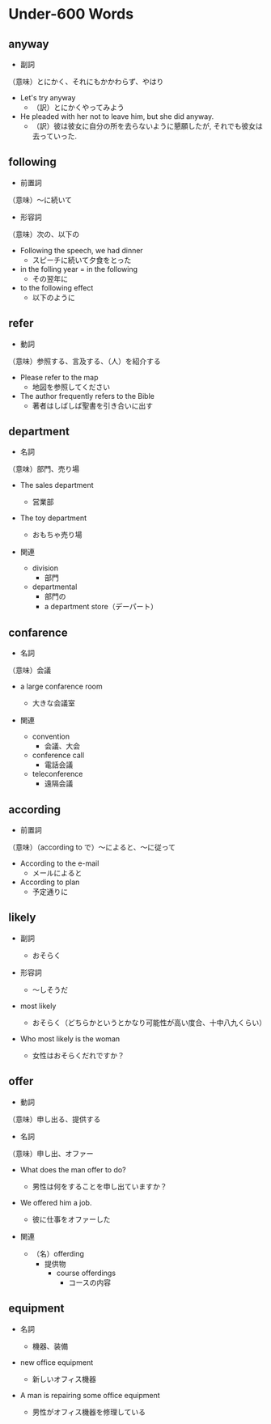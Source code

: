 # Under-600 Words

## anyway

- 副詞

（意味）とにかく、それにもかかわらず、やはり

- Let's try anyway
  - （訳）とにかくやってみよう
- He pleaded with her not to leave him, but she did anyway.
  - （訳）彼は彼女に自分の所を去らないように懇願したが, それでも彼女は去っていった.

## following

- 前置詞

（意味）～に続いて

- 形容詞

（意味）次の、以下の

- Following the speech, we had dinner
  - スピーチに続いて夕食をとった
- in the folling year = in the following 
  - その翌年に
- to the following effect 
  -  以下のように

## refer

- 動詞

（意味）参照する、言及する、（人）を紹介する

- Please refer to the map
  - 地図を参照してください
- The author frequently refers to the Bible 
  - 著者はしばしば聖書を引き合いに出す

## department

- 名詞

（意味）部門、売り場

- The sales department
  - 営業部
- The toy department
  - おもちゃ売り場

- 関連
  - division
    - 部門
  - departmental
    - 部門の
    - a department store（デーパート）

## confarence 

- 名詞

（意味）会議

- a large confarence room
  - 大きな会議室

- 関連
  - convention
    - 会議、大会
  - conference call
    - 電話会議
  - teleconference
    - 遠隔会議

## according

- 前置詞

（意味）（according to で）～によると、～に従って

- According to the e-mail
  - メールによると
- According to plan
  - 予定通りに

## likely

- 副詞
  - おそらく
- 形容詞
  - ～しそうだ

- most likely
  - おそらく（どちらかというとかなり可能性が高い度合、十中八九くらい）
- Who most likely is the woman
  - 女性はおそらくだれですか？

## offer

- 動詞

（意味）申し出る、提供する

- 名詞

（意味）申し出、オファー

- What does the man offer to do?
  - 男性は何をすることを申し出ていますか？
- We offered him a job.
  - 彼に仕事をオファーした

- 関連
  - （名）offerding
    - 提供物
      - course offerdings 
        - コースの内容

## equipment

- 名詞
  - 機器、装備
  
- new office equipment
  - 新しいオフィス機器
- A man is repairing some office equipment
  - 男性がオフィス機器を修理している
